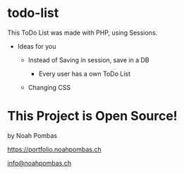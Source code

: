 # todo-list

This ToDo List was made with PHP, using Sessions. 

- Ideas for you
  - Instead of Saving in session, save in a DB
    - Every user has a own ToDo List
      
  - Changing CSS
  
# This Project is Open Source!



by Noah Pombas

https://portfolio.noahpombas.ch

info@noahpombas.ch
